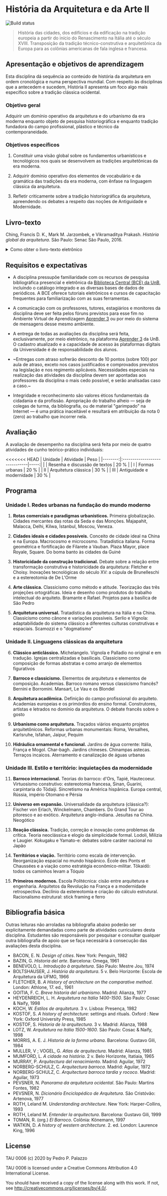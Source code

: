 # História da Arquitetura e da Arte II #

![Build status](https://github.com/p3palazzo/tau0006/workflows/Build/badge.svg)

> História das cidades, dos edifícios e da edificação na tradição
> europeia a partir do início do Renascimento na Itália até o século
> XVIII. Transposição da tradição técnico-construtiva e arquitetônica da
> Europa para as colônias americanas de fala inglesa e francesa.

## Apresentação e objetivos de aprendizagem ##

Esta disciplina dá sequência ao conteúdo de história da arquitetura em
ordem cronológica e numa perspectiva mundial. Com respeito às
disciplinas que a antecedem e sucedem, História II apresenta um foco
algo mais específico sobre a tradição clássica ocidental.

### Objetivo geral ###

Adquirir um domínio operativo da arquitetura e do urbanismo da era
moderna enquanto objeto de pesquisa historiográfica e enquanto tradição
fundadora do campo profissional, plástico e técnico da
contemporaneidade.

### Objetivos específicos ###

1. Constituir uma visão global sobre os fundamentos urbanísticos e
   tecnológicos nos quais se desenvolvem as tradições arquitetônicas da
   era moderna.

2. Adquirir domínio operativo dos elementos de vocabulário e da
   gramática das tradições da era moderna, com ênfase na linguagem
   clássica da arquitetura.

3. Refletir criticamente sobre a tradição historiográfica da
   arquitetura, apreendendo os debates a respeito das noções de
   Antiguidade e Modernidade.

## Livro-texto ##

Ching, Francis D. K., Mark M. Jarzombek, e Vikramaditya Prakash.
*História global da arquitetura*. São Paulo: Senac São Paulo, 2016.

<details>

  <summary> Como obter o livro-texto eletrônico </summary>

  Acessar o site da [Biblioteca Central](https://bce.unb.br). Pesquisar
  pelo livro usando a `🔍 Busca integrada` (função de busca padrão da
  BCE). Na visualização do resultado, clicar no link `View record at
  Minha Biblioteca`. Fazer login no serviço de leitura online usando as
  credenciais da BCE (CPF e senha usada no balcão de empréstimo).

</details>

## Requisitos e expectativas ##

- A disciplina pressupõe familiaridade com os recursos de pesquisa
  bibliográfica presencial e eletrônica da
  [Biblioteca Central (BCE) da UnB](https://bce.unb.br), incluindo o
  catálogo integrado e as diversas bases de dados de periódicos. A BCE
  oferece tutoriais eletrônicos e cursos de capacitação frequentes para
  familiarização com as suas ferramentas.

- A comunicação com os professores, tutores, estagiários e monitores da
  disciplina deve ser feita pelos fóruns previstos para esse fim no
  Ambiente Virtual de Aprendizagem [Aprender 3](https://aprender3.unb.br)
  ou por meio do sistema de mensagens desse mesmo ambiente.

- A entrega de todas as avaliações da disciplina será feita,
  exclusivamente, por meio eletrônico, na plataforma
  [Aprender 3](https://aprender3.unb.br) da UnB. O cadastro atualizado e
  a capacidade de acesso às plataformas digitais da Universidade é de
  responsabilidade dos alunos.

- ~Entregas com atraso sofrerão desconto de 10 pontos (sobre 100) por
  aula de atraso, exceto nos casos justificados e comprovados previstos
  na legislação e nos regimento aplicáveis. Necessidades especiais na
  realização das atividades da disciplina devem ser apontadas aos
  professores da disciplina o mais cedo possível, e serão analisadas
  caso a caso.~

- Integridade e reconhecimento são valores éticos fundamentais da
  cidadania e da profissão. Apropriação do trabalho alheio — seja de
  colegas de turma, da bibliografia, ou de material "garimpado" na
  Internet — é uma prática inaceitável e resultará em atribuição da
  nota 0 (zero) ao trabalho que incorrer nela.

## Avaliação ##

A avaliação de desempenho na disciplina será feita por meio de quatro
atividades de cunho teórico-prático individuais:

<<<<<<< HEAD
| Unidade | Atividade                     | Peso |
|--------:|:------------------------------|-----:|
|         | Resenha e discussão de textos | 20 % |
|       I | Formas urbanas                | 20 % |
|      II | Arquitetura clássica          | 30 % |
|     III | Antiguidade e modernidade     | 30 % |

## Programa ##

### Unidade I. Redes urbanas na fundação do mundo moderno ###

1. **Rotas comerciais e paradigmas urbanísticos.** Primeira
   globalização. Cidades mercantes das rotas da Seda e das Monções.
   Majapahit, Malacca, Delhi, Kilwa, İstanbul, Moscou, Veneza.

2. **Cidades ideais e cidades possíveis.** Conceito de cidade ideal na
   China e na Europa. Macrocosmo e microcosmo. Tratadística italiana.
   Forma geométrica e fortificação de Filarete a Vauban. Plaza Mayor,
   place Royale, Square. Do boma banto às cidades da Guiné

3. **Historicidade da construção tradicional.** Debate sobre a relação
   entre transformação construtiva e historicidade da arquitetura:
   Fletcher e Choisy. Inovações tecnológicas do século XV: a cúpula de
   Brunelleschi e a estereotomia de De L'Orme

4. **Arte clássica.** Classicismo como método e atitude. Teorização das
   três projeções ortográficas. Ideia e desenho como produtos do
   trabalho intelectual do arquiteto. Bramante e Rafael. Projetos para a
   basílica de São Pedro

5. **Arquitetura universal.** Tratadística da arquitetura na Itália e na
   China. Classicismo como cânone e variações possíveis. Serlio e
   Vignola: adaptabilidade do sistema clássico a diferentes culturas
   construtivas e espaciais. Scamozzi e o "dogmatismo"

### Unidade II. Linguagens clássicas da arquitetura ###

6. **Clássico anticlássico.** Michelangelo. Vignola e Palladio no
   original e em tradução. Igrejas centralizadas e basilicais.
   Classicismo como composição de formas abstratas e como arranjo de
   elementos figurativos

7. **Barroco e classicismo.** Elementos de arquitetura e elementos de
   composição. Academias. Barroco romano versus classicismo francês?
   Bernini e Borromini. Mansart, Le Vau e os Blondel

8. **Arquitetura acadêmica.** Definição do campo profissional do
   arquiteto. Academias europeias e os primórdios do ensino formal.
   Construtores, artistas e letrados no domínio da arquitetura. O debate
   francês sobre o gosto

9. **Urbanismo como arquitetura.** Traçados viários enquanto projetos
   arquitetônicos. Reformas urbanas monumentais: Roma, Versalhes,
   Karlsruhe, Isfahan, Jaipur, Pequim

10. **Hidráulica ornamental e funcional.** Jardins de água corrente:
    Itália, França e Mogol. Char-bagh. Jardins chineses. Chinampas
    astecas. Terraços incaicos. Aterramento e canalização de águas
    urbanas

### Unidade III. Estilo e território: inquietações da modernidade ###

11. **Barroco internacional.** Teorias do barroco: d'Ors, Tapié,
    Hautecoeur. Virtuosismo construtivo: estereotomia francesa, Sinan,
    Guarini, carpintaria do Tōdaiji. Sincretismo na América hispânica.
    Europa central, Rússia, império Otomano e Pérsia

12. **Universo em expansão.** Universalidade da arquitetura (clássica?):
    Fischer von Erlach, Winckelmann, Chambers. Do Grand Tour ao
    pitoresco e ao exótico. Arquitetura anglo-indiana. Jesuítas na
    China. Neogótico

13. **Reação clássica.** Tradição, correção e inovação como problemas da
    crítica. Teoria neoclássica e elogio da simplicidade formal. Lodoli,
    Milizia e Laugier. Kokugaku e Yamato-e: debates sobre caráter
    nacional no Japão

14. **Territórios e viação.** Território como escala de intervenção.
    Reorganização espacial no mundo hispânico. École des Ponts et
    Chaussées e a viação como estratégia econômico-militar. Tōkaidō:
    todos os caminhos levam a Tóquio

15. **Primeiros modernos.** Escola Politécnica: cisão entre arquitetura
    e engenharia. Arquitetos da Revolução na França e a modernidade
    retrospectiva. Declínio da estereotomia e criação do cálculo
    estrutural. Racionalismo estrutural: stick framing e ferro

## Bibliografia básica ##

Outras leituras não arroladas na bibliografia abaixo poderão ser
explicitamente demandadas como parte de atividades curriculares desta
disciplina. Estudantes são responsáveis por pesquisar e consultar
qualquer outra bibliografia de apoio que se faça necessária à consecução
das avaliações desta disciplina.

- BACON, E. N. *Design of cities*. New York: Penguin, 1982
- BAZIN, G. *Historia del arte*. Barcelona: Omega, 1961
- BENEVOLO, L. *Introdução à arquitetura*. São Paulo: Mestre Jou, 1974
- BOLTSHAUSER, J. *História da arquitetura*. 5 v. Belo Horizonte: Escola
  de Arquitetura da UFMG, 1966
- FLETCHER, B. *A History of architecture on the comparative method*.
  London: Athlone, 17. ed., 1961
- GOITIA, F. C. *Breve historia del urbanismo*. Madrid: Alianza, 1977
- HEYDENREICH, L. H. *Arquitetura na Itália 1400-1500*. São Paulo: Cosac
  & Naify, 1998
- KOCH, W. *Estilos de arquitetura*. 3 v. Lisboa: Presença, 1982
- KOSTOF, S. *A history of architecture:* settings and rituals. Oxford :
  New York: Oxford University Press, 1985
- KOSTOF, S. *Historia de la arquitectura*. 3 v. Madrid: Alianza, 1988
- LOTZ, W. *Arquitetura na Itália 1500-1600*. São Paulo: Cosac & Naify,
  1998
- MORRIS, A. E. J. *Historia de la forma urbana*. Barcelona: Gustavo
  Gili, 1984
- MULLER, V ; VOGEL, G. *Atlas de arquitectura*. Madrid: Alianza, 1985
- MUMFORD, L. *A cidade na história*. 2 v. Belo Horizonte, Itatiaia,
  1965
- MURRAY, P. *Arquitectura del renacimiento*. Madrid: Aguilar, 1972
- NORBERG-SCHULZ, C. *Arquitectura barroca*. Madrid: Aguilar, 1972
- NORBERG-SCHULZ, C. *Arquitectura barroca tardia y rococo*. Madrid:
  Aguilar, 1973
- PEVSNER, N. *Panorama da arquitetura ocidental*. São Paulo: Martins
  Fontes, 1982
- PEVSNER, N. *Dicionário Enciclopédico de Arquitetura*. São Cristóvão:
  Artenova, 1977
- ROTH, Leland M. *Understanding architecture*. New York:
  Harper-Collins, 1993
- ROTH, Leland M. *Entender la arquitectura*. Barcelona: Gustavo Gili,
  1999
- TOMAN, R. (org.) *El Barroco*. Colônia: Könemann, 1997
- WATKIN, D. *A history of western architecture*. 2. ed. London:
  Laurence King, 1996

## License

TAU 0006 (c) 2020 by Pedro P. Palazzo

TAU 0006 is licensed under a Creative Commons Attribution 4.0
International License.

You should have received a copy of the license along with this work. If
not, see http://creativecommons.org/licenses/by/4.0/.
